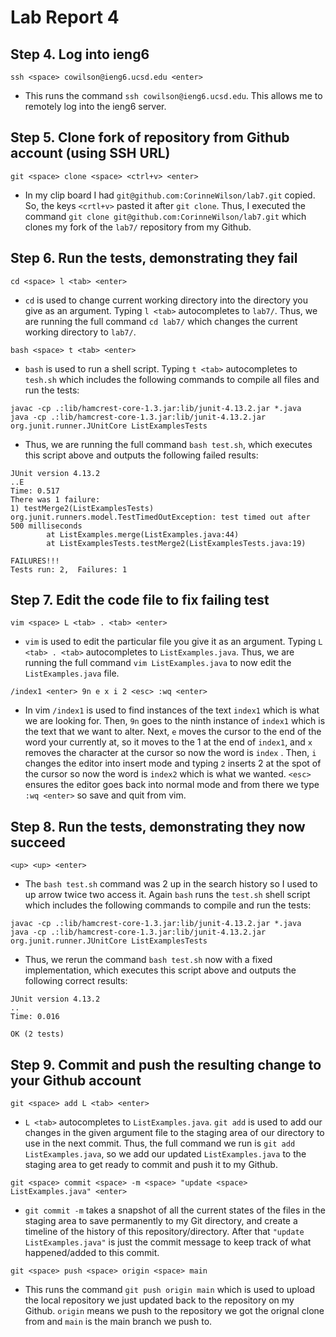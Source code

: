 # Lab Report 4

## Step 4. Log into ieng6

`ssh <space> cowilson@ieng6.ucsd.edu <enter>`

- This runs the command `ssh cowilson@ieng6.ucsd.edu`. This allows me to remotely log into the ieng6 server.

## Step 5. Clone fork of repository from Github account (using SSH URL)

`git <space> clone <space> <ctrl+v> <enter>`

- In my clip board I had `git@github.com:CorinneWilson/lab7.git` copied. So, the keys `<crtl+v>` pasted it after `git clone`. Thus, I executed the command `git clone git@github.com:CorinneWilson/lab7.git` which clones my fork of the `lab7/` repository from my Github. 

## Step 6. Run the tests, demonstrating they fail

`cd <space> l <tab> <enter>`

- `cd` is used to change current working directory into the directory you give as an argument. Typing `l <tab>` autocompletes to `lab7/`. Thus, we are running the full command `cd lab7/` which changes the current working directory to `lab7/`.

`bash <space> t <tab> <enter>`

- `bash` is used to run a shell script. Typing `t <tab>` autocompletes to `tesh.sh` which includes the following commands to compile all files and run the tests:

```
javac -cp .:lib/hamcrest-core-1.3.jar:lib/junit-4.13.2.jar *.java
java -cp .:lib/hamcrest-core-1.3.jar:lib/junit-4.13.2.jar org.junit.runner.JUnitCore ListExamplesTests
```

- Thus, we are running the full command `bash test.sh`, which executes this script above and outputs the following failed results:

```
JUnit version 4.13.2
..E
Time: 0.517
There was 1 failure:
1) testMerge2(ListExamplesTests)
org.junit.runners.model.TestTimedOutException: test timed out after 500 milliseconds
        at ListExamples.merge(ListExamples.java:44)
        at ListExamplesTests.testMerge2(ListExamplesTests.java:19)

FAILURES!!!
Tests run: 2,  Failures: 1
```

## Step 7. Edit the code file to fix failing test

`vim <space> L <tab> . <tab> <enter>`

- `vim` is used to edit the particular file you give it as an argument. Typing `L <tab> . <tab>` autocompletes to `ListExamples.java`. Thus, we are running the full command `vim ListExamples.java` to now edit the `ListExamples.java` file.

`/index1 <enter> 9n e x i 2 <esc> :wq <enter>` 

- In vim `/index1` is used to find instances of the text `index1` which is what we are looking for. Then, `9n` goes to the ninth instance of `index1` which is the text that we want to alter. Next, `e` moves the cursor to the end of the word your currently at, so it moves to the 1 at the end of `index1`, and `x` removes the character at the cursor so now the word is `index` . Then, `i` changes the editor into insert mode and typing `2` inserts 2 at the spot of the cursor so now the word is `index2` which is what we wanted. `<esc>` ensures the editor goes back into normal mode and from there we type `:wq <enter>` so save and quit from vim.

## Step 8. Run the tests, demonstrating they now succeed
`<up> <up> <enter>`

- The `bash test.sh` command was 2 up in the search history so I used to up arrow twice two access it. Again `bash` runs the `test.sh` shell script which includes the following commands to compile and run the tests:

```
javac -cp .:lib/hamcrest-core-1.3.jar:lib/junit-4.13.2.jar *.java
java -cp .:lib/hamcrest-core-1.3.jar:lib/junit-4.13.2.jar org.junit.runner.JUnitCore ListExamplesTests
```

- Thus, we rerun the command `bash test.sh` now with a fixed implementation, which executes this script above and outputs the following correct results:

```
JUnit version 4.13.2
..
Time: 0.016

OK (2 tests)
```

## Step 9. Commit and push the resulting change to your Github account

`git <space> add L <tab> <enter>`

- `L <tab>` autocompletes to `ListExamples.java`. `git add` is used to add our changes in the given argument file to the staging area of our directory to use in the next commit. Thus, the full command we run is `git add ListExamples.java`, so we add our updated `ListExamples.java` to the staging area to get ready to commit and push it to my Github.

`git <space> commit <space> -m <space> "update <space> ListExamples.java" <enter>`

- `git commit -m` takes a snapshot of all the current states of the files in the staging area to save permanently to my Git directory, and create a timeline of the history of this repository/directory. After that `"update ListExamples.java"` is just the commit message to keep track of what happened/added to this commit.

`git <space> push <space> origin <space> main`

- This runs the command `git push origin main` which is used to upload the local repository we just updated back to the repository on my Github. `origin` means we push to the repository we got the orignal clone from and `main` is the main branch we push to.
